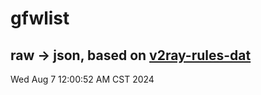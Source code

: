 # gfwlist
## raw -> json, based on [v2ray-rules-dat](https://github.com/Loyalsoldier/v2ray-rules-dat)
Wed Aug  7 12:00:52 AM CST 2024

